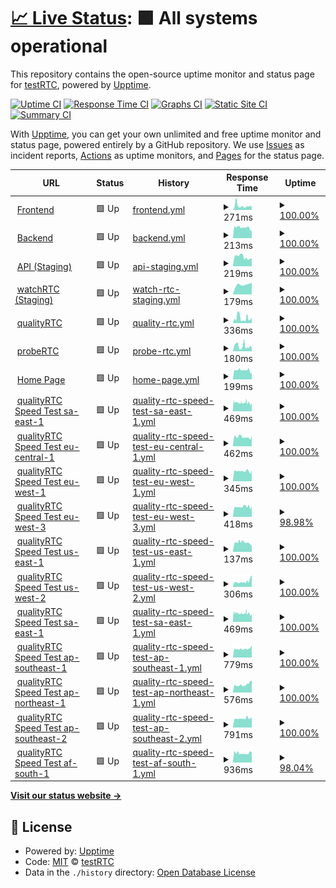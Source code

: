 # [📈 Live Status](https://status.testrtc.com): <!--live status--> **🟩 All systems operational**

This repository contains the open-source uptime monitor and status page for [testRTC](https://testrtc.com/), powered by [Upptime](https://github.com/upptime/upptime).

[![Uptime CI](https://github.com/koj-co/upptime/workflows/Uptime%20CI/badge.svg)](https://github.com/koj-co/upptime/actions?query=workflow%3A%22Uptime+CI%22)
[![Response Time CI](https://github.com/koj-co/upptime/workflows/Response%20Time%20CI/badge.svg)](https://github.com/koj-co/upptime/actions?query=workflow%3A%22Response+Time+CI%22)
[![Graphs CI](https://github.com/koj-co/upptime/workflows/Graphs%20CI/badge.svg)](https://github.com/koj-co/upptime/actions?query=workflow%3A%22Graphs+CI%22)
[![Static Site CI](https://github.com/koj-co/upptime/workflows/Static%20Site%20CI/badge.svg)](https://github.com/koj-co/upptime/actions?query=workflow%3A%22Static+Site+CI%22)
[![Summary CI](https://github.com/koj-co/upptime/workflows/Summary%20CI/badge.svg)](https://github.com/koj-co/upptime/actions?query=workflow%3A%22Summary+CI%22)

With [Upptime](https://upptime.js.org), you can get your own unlimited and free uptime monitor and status page, powered entirely by a GitHub repository. We use [Issues](https://github.com/testRTC/status-page/issues) as incident reports, [Actions](https://github.com/testRTC/status-page/actions) as uptime monitors, and [Pages](https://status.testrtc.com) for the status page.

<!--start: status pages-->
<!-- This summary is generated by Upptime (https://github.com/upptime/upptime) -->
<!-- Do not edit this manually, your changes will be overwritten -->
<!-- prettier-ignore -->
| URL | Status | History | Response Time | Uptime |
| --- | ------ | ------- | ------------- | ------ |
| <img alt="" src="https://favicons.githubusercontent.com/app.testrtc.com" height="13"> [Frontend](https://app.testrtc.com/) | 🟩 Up | [frontend.yml](https://github.com/testRTC/status-page/commits/master/history/frontend.yml) | <details><summary><img alt="Response time graph" src="./graphs/frontend/response-time-week.png" height="20"> 271ms</summary><br><a href="https://status-staging.testrtc.com/history/frontend"><img alt="Response time 247" src="https://img.shields.io/endpoint?url=https%3A%2F%2Fraw.githubusercontent.com%2FtestRTC%2Fstatus-page%2Fmaster%2Fapi%2Ffrontend%2Fresponse-time.json"></a><br><a href="https://status-staging.testrtc.com/history/frontend"><img alt="24-hour response time 582" src="https://img.shields.io/endpoint?url=https%3A%2F%2Fraw.githubusercontent.com%2FtestRTC%2Fstatus-page%2Fmaster%2Fapi%2Ffrontend%2Fresponse-time-day.json"></a><br><a href="https://status-staging.testrtc.com/history/frontend"><img alt="7-day response time 271" src="https://img.shields.io/endpoint?url=https%3A%2F%2Fraw.githubusercontent.com%2FtestRTC%2Fstatus-page%2Fmaster%2Fapi%2Ffrontend%2Fresponse-time-week.json"></a><br><a href="https://status-staging.testrtc.com/history/frontend"><img alt="30-day response time 246" src="https://img.shields.io/endpoint?url=https%3A%2F%2Fraw.githubusercontent.com%2FtestRTC%2Fstatus-page%2Fmaster%2Fapi%2Ffrontend%2Fresponse-time-month.json"></a><br><a href="https://status-staging.testrtc.com/history/frontend"><img alt="1-year response time 247" src="https://img.shields.io/endpoint?url=https%3A%2F%2Fraw.githubusercontent.com%2FtestRTC%2Fstatus-page%2Fmaster%2Fapi%2Ffrontend%2Fresponse-time-year.json"></a></details> | <details><summary><a href="https://status-staging.testrtc.com/history/frontend">100.00%</a></summary><a href="https://status-staging.testrtc.com/history/frontend"><img alt="All-time uptime 100.00%" src="https://img.shields.io/endpoint?url=https%3A%2F%2Fraw.githubusercontent.com%2FtestRTC%2Fstatus-page%2Fmaster%2Fapi%2Ffrontend%2Fuptime.json"></a><br><a href="https://status-staging.testrtc.com/history/frontend"><img alt="24-hour uptime 100.00%" src="https://img.shields.io/endpoint?url=https%3A%2F%2Fraw.githubusercontent.com%2FtestRTC%2Fstatus-page%2Fmaster%2Fapi%2Ffrontend%2Fuptime-day.json"></a><br><a href="https://status-staging.testrtc.com/history/frontend"><img alt="7-day uptime 100.00%" src="https://img.shields.io/endpoint?url=https%3A%2F%2Fraw.githubusercontent.com%2FtestRTC%2Fstatus-page%2Fmaster%2Fapi%2Ffrontend%2Fuptime-week.json"></a><br><a href="https://status-staging.testrtc.com/history/frontend"><img alt="30-day uptime 100.00%" src="https://img.shields.io/endpoint?url=https%3A%2F%2Fraw.githubusercontent.com%2FtestRTC%2Fstatus-page%2Fmaster%2Fapi%2Ffrontend%2Fuptime-month.json"></a><br><a href="https://status-staging.testrtc.com/history/frontend"><img alt="1-year uptime 100.00%" src="https://img.shields.io/endpoint?url=https%3A%2F%2Fraw.githubusercontent.com%2FtestRTC%2Fstatus-page%2Fmaster%2Fapi%2Ffrontend%2Fuptime-year.json"></a></details>
| <img alt="" src="https://favicons.githubusercontent.com/app1.testrtc.com" height="13"> [Backend](https://app1.testrtc.com/api/status-page/system_name) | 🟩 Up | [backend.yml](https://github.com/testRTC/status-page/commits/master/history/backend.yml) | <details><summary><img alt="Response time graph" src="./graphs/backend/response-time-week.png" height="20"> 213ms</summary><br><a href="https://status-staging.testrtc.com/history/backend"><img alt="Response time 270" src="https://img.shields.io/endpoint?url=https%3A%2F%2Fraw.githubusercontent.com%2FtestRTC%2Fstatus-page%2Fmaster%2Fapi%2Fbackend%2Fresponse-time.json"></a><br><a href="https://status-staging.testrtc.com/history/backend"><img alt="24-hour response time 91" src="https://img.shields.io/endpoint?url=https%3A%2F%2Fraw.githubusercontent.com%2FtestRTC%2Fstatus-page%2Fmaster%2Fapi%2Fbackend%2Fresponse-time-day.json"></a><br><a href="https://status-staging.testrtc.com/history/backend"><img alt="7-day response time 213" src="https://img.shields.io/endpoint?url=https%3A%2F%2Fraw.githubusercontent.com%2FtestRTC%2Fstatus-page%2Fmaster%2Fapi%2Fbackend%2Fresponse-time-week.json"></a><br><a href="https://status-staging.testrtc.com/history/backend"><img alt="30-day response time 231" src="https://img.shields.io/endpoint?url=https%3A%2F%2Fraw.githubusercontent.com%2FtestRTC%2Fstatus-page%2Fmaster%2Fapi%2Fbackend%2Fresponse-time-month.json"></a><br><a href="https://status-staging.testrtc.com/history/backend"><img alt="1-year response time 270" src="https://img.shields.io/endpoint?url=https%3A%2F%2Fraw.githubusercontent.com%2FtestRTC%2Fstatus-page%2Fmaster%2Fapi%2Fbackend%2Fresponse-time-year.json"></a></details> | <details><summary><a href="https://status-staging.testrtc.com/history/backend">100.00%</a></summary><a href="https://status-staging.testrtc.com/history/backend"><img alt="All-time uptime 100.00%" src="https://img.shields.io/endpoint?url=https%3A%2F%2Fraw.githubusercontent.com%2FtestRTC%2Fstatus-page%2Fmaster%2Fapi%2Fbackend%2Fuptime.json"></a><br><a href="https://status-staging.testrtc.com/history/backend"><img alt="24-hour uptime 100.00%" src="https://img.shields.io/endpoint?url=https%3A%2F%2Fraw.githubusercontent.com%2FtestRTC%2Fstatus-page%2Fmaster%2Fapi%2Fbackend%2Fuptime-day.json"></a><br><a href="https://status-staging.testrtc.com/history/backend"><img alt="7-day uptime 100.00%" src="https://img.shields.io/endpoint?url=https%3A%2F%2Fraw.githubusercontent.com%2FtestRTC%2Fstatus-page%2Fmaster%2Fapi%2Fbackend%2Fuptime-week.json"></a><br><a href="https://status-staging.testrtc.com/history/backend"><img alt="30-day uptime 100.00%" src="https://img.shields.io/endpoint?url=https%3A%2F%2Fraw.githubusercontent.com%2FtestRTC%2Fstatus-page%2Fmaster%2Fapi%2Fbackend%2Fuptime-month.json"></a><br><a href="https://status-staging.testrtc.com/history/backend"><img alt="1-year uptime 100.00%" src="https://img.shields.io/endpoint?url=https%3A%2F%2Fraw.githubusercontent.com%2FtestRTC%2Fstatus-page%2Fmaster%2Fapi%2Fbackend%2Fuptime-year.json"></a></details>
| <img alt="" src="https://favicons.githubusercontent.com/api.testrtc.com" height="13"> [API (Staging)](https://api.testrtc.com/v1st/statuspage) | 🟩 Up | [api-staging.yml](https://github.com/testRTC/status-page/commits/master/history/api-staging.yml) | <details><summary><img alt="Response time graph" src="./graphs/api-staging/response-time-week.png" height="20"> 219ms</summary><br><a href="https://status-staging.testrtc.com/history/api-staging"><img alt="Response time 267" src="https://img.shields.io/endpoint?url=https%3A%2F%2Fraw.githubusercontent.com%2FtestRTC%2Fstatus-page%2Fmaster%2Fapi%2Fapi-staging%2Fresponse-time.json"></a><br><a href="https://status-staging.testrtc.com/history/api-staging"><img alt="24-hour response time 161" src="https://img.shields.io/endpoint?url=https%3A%2F%2Fraw.githubusercontent.com%2FtestRTC%2Fstatus-page%2Fmaster%2Fapi%2Fapi-staging%2Fresponse-time-day.json"></a><br><a href="https://status-staging.testrtc.com/history/api-staging"><img alt="7-day response time 219" src="https://img.shields.io/endpoint?url=https%3A%2F%2Fraw.githubusercontent.com%2FtestRTC%2Fstatus-page%2Fmaster%2Fapi%2Fapi-staging%2Fresponse-time-week.json"></a><br><a href="https://status-staging.testrtc.com/history/api-staging"><img alt="30-day response time 248" src="https://img.shields.io/endpoint?url=https%3A%2F%2Fraw.githubusercontent.com%2FtestRTC%2Fstatus-page%2Fmaster%2Fapi%2Fapi-staging%2Fresponse-time-month.json"></a><br><a href="https://status-staging.testrtc.com/history/api-staging"><img alt="1-year response time 267" src="https://img.shields.io/endpoint?url=https%3A%2F%2Fraw.githubusercontent.com%2FtestRTC%2Fstatus-page%2Fmaster%2Fapi%2Fapi-staging%2Fresponse-time-year.json"></a></details> | <details><summary><a href="https://status-staging.testrtc.com/history/api-staging">100.00%</a></summary><a href="https://status-staging.testrtc.com/history/api-staging"><img alt="All-time uptime 97.97%" src="https://img.shields.io/endpoint?url=https%3A%2F%2Fraw.githubusercontent.com%2FtestRTC%2Fstatus-page%2Fmaster%2Fapi%2Fapi-staging%2Fuptime.json"></a><br><a href="https://status-staging.testrtc.com/history/api-staging"><img alt="24-hour uptime 100.00%" src="https://img.shields.io/endpoint?url=https%3A%2F%2Fraw.githubusercontent.com%2FtestRTC%2Fstatus-page%2Fmaster%2Fapi%2Fapi-staging%2Fuptime-day.json"></a><br><a href="https://status-staging.testrtc.com/history/api-staging"><img alt="7-day uptime 100.00%" src="https://img.shields.io/endpoint?url=https%3A%2F%2Fraw.githubusercontent.com%2FtestRTC%2Fstatus-page%2Fmaster%2Fapi%2Fapi-staging%2Fuptime-week.json"></a><br><a href="https://status-staging.testrtc.com/history/api-staging"><img alt="30-day uptime 97.88%" src="https://img.shields.io/endpoint?url=https%3A%2F%2Fraw.githubusercontent.com%2FtestRTC%2Fstatus-page%2Fmaster%2Fapi%2Fapi-staging%2Fuptime-month.json"></a><br><a href="https://status-staging.testrtc.com/history/api-staging"><img alt="1-year uptime 97.97%" src="https://img.shields.io/endpoint?url=https%3A%2F%2Fraw.githubusercontent.com%2FtestRTC%2Fstatus-page%2Fmaster%2Fapi%2Fapi-staging%2Fuptime-year.json"></a></details>
| <img alt="" src="https://favicons.githubusercontent.com/watchrtc-staging2.testrtc.com" height="13"> [watchRTC (Staging)](https://watchrtc-staging2.testrtc.com/healthcheck) | 🟩 Up | [watch-rtc-staging.yml](https://github.com/testRTC/status-page/commits/master/history/watch-rtc-staging.yml) | <details><summary><img alt="Response time graph" src="./graphs/watch-rtc-staging/response-time-week.png" height="20"> 179ms</summary><br><a href="https://status-staging.testrtc.com/history/watch-rtc-staging"><img alt="Response time 152" src="https://img.shields.io/endpoint?url=https%3A%2F%2Fraw.githubusercontent.com%2FtestRTC%2Fstatus-page%2Fmaster%2Fapi%2Fwatch-rtc-staging%2Fresponse-time.json"></a><br><a href="https://status-staging.testrtc.com/history/watch-rtc-staging"><img alt="24-hour response time 224" src="https://img.shields.io/endpoint?url=https%3A%2F%2Fraw.githubusercontent.com%2FtestRTC%2Fstatus-page%2Fmaster%2Fapi%2Fwatch-rtc-staging%2Fresponse-time-day.json"></a><br><a href="https://status-staging.testrtc.com/history/watch-rtc-staging"><img alt="7-day response time 179" src="https://img.shields.io/endpoint?url=https%3A%2F%2Fraw.githubusercontent.com%2FtestRTC%2Fstatus-page%2Fmaster%2Fapi%2Fwatch-rtc-staging%2Fresponse-time-week.json"></a><br><a href="https://status-staging.testrtc.com/history/watch-rtc-staging"><img alt="30-day response time 153" src="https://img.shields.io/endpoint?url=https%3A%2F%2Fraw.githubusercontent.com%2FtestRTC%2Fstatus-page%2Fmaster%2Fapi%2Fwatch-rtc-staging%2Fresponse-time-month.json"></a><br><a href="https://status-staging.testrtc.com/history/watch-rtc-staging"><img alt="1-year response time 152" src="https://img.shields.io/endpoint?url=https%3A%2F%2Fraw.githubusercontent.com%2FtestRTC%2Fstatus-page%2Fmaster%2Fapi%2Fwatch-rtc-staging%2Fresponse-time-year.json"></a></details> | <details><summary><a href="https://status-staging.testrtc.com/history/watch-rtc-staging">100.00%</a></summary><a href="https://status-staging.testrtc.com/history/watch-rtc-staging"><img alt="All-time uptime 100.00%" src="https://img.shields.io/endpoint?url=https%3A%2F%2Fraw.githubusercontent.com%2FtestRTC%2Fstatus-page%2Fmaster%2Fapi%2Fwatch-rtc-staging%2Fuptime.json"></a><br><a href="https://status-staging.testrtc.com/history/watch-rtc-staging"><img alt="24-hour uptime 100.00%" src="https://img.shields.io/endpoint?url=https%3A%2F%2Fraw.githubusercontent.com%2FtestRTC%2Fstatus-page%2Fmaster%2Fapi%2Fwatch-rtc-staging%2Fuptime-day.json"></a><br><a href="https://status-staging.testrtc.com/history/watch-rtc-staging"><img alt="7-day uptime 100.00%" src="https://img.shields.io/endpoint?url=https%3A%2F%2Fraw.githubusercontent.com%2FtestRTC%2Fstatus-page%2Fmaster%2Fapi%2Fwatch-rtc-staging%2Fuptime-week.json"></a><br><a href="https://status-staging.testrtc.com/history/watch-rtc-staging"><img alt="30-day uptime 100.00%" src="https://img.shields.io/endpoint?url=https%3A%2F%2Fraw.githubusercontent.com%2FtestRTC%2Fstatus-page%2Fmaster%2Fapi%2Fwatch-rtc-staging%2Fuptime-month.json"></a><br><a href="https://status-staging.testrtc.com/history/watch-rtc-staging"><img alt="1-year uptime 100.00%" src="https://img.shields.io/endpoint?url=https%3A%2F%2Fraw.githubusercontent.com%2FtestRTC%2Fstatus-page%2Fmaster%2Fapi%2Fwatch-rtc-staging%2Fuptime-year.json"></a></details>
| <img alt="" src="https://favicons.githubusercontent.com/ping-test.testrtc.com" height="13"> [qualityRTC](https://ping-test.testrtc.com/) | 🟩 Up | [quality-rtc.yml](https://github.com/testRTC/status-page/commits/master/history/quality-rtc.yml) | <details><summary><img alt="Response time graph" src="./graphs/quality-rtc/response-time-week.png" height="20"> 336ms</summary><br><a href="https://status-staging.testrtc.com/history/quality-rtc"><img alt="Response time 265" src="https://img.shields.io/endpoint?url=https%3A%2F%2Fraw.githubusercontent.com%2FtestRTC%2Fstatus-page%2Fmaster%2Fapi%2Fquality-rtc%2Fresponse-time.json"></a><br><a href="https://status-staging.testrtc.com/history/quality-rtc"><img alt="24-hour response time 439" src="https://img.shields.io/endpoint?url=https%3A%2F%2Fraw.githubusercontent.com%2FtestRTC%2Fstatus-page%2Fmaster%2Fapi%2Fquality-rtc%2Fresponse-time-day.json"></a><br><a href="https://status-staging.testrtc.com/history/quality-rtc"><img alt="7-day response time 336" src="https://img.shields.io/endpoint?url=https%3A%2F%2Fraw.githubusercontent.com%2FtestRTC%2Fstatus-page%2Fmaster%2Fapi%2Fquality-rtc%2Fresponse-time-week.json"></a><br><a href="https://status-staging.testrtc.com/history/quality-rtc"><img alt="30-day response time 252" src="https://img.shields.io/endpoint?url=https%3A%2F%2Fraw.githubusercontent.com%2FtestRTC%2Fstatus-page%2Fmaster%2Fapi%2Fquality-rtc%2Fresponse-time-month.json"></a><br><a href="https://status-staging.testrtc.com/history/quality-rtc"><img alt="1-year response time 265" src="https://img.shields.io/endpoint?url=https%3A%2F%2Fraw.githubusercontent.com%2FtestRTC%2Fstatus-page%2Fmaster%2Fapi%2Fquality-rtc%2Fresponse-time-year.json"></a></details> | <details><summary><a href="https://status-staging.testrtc.com/history/quality-rtc">100.00%</a></summary><a href="https://status-staging.testrtc.com/history/quality-rtc"><img alt="All-time uptime 100.00%" src="https://img.shields.io/endpoint?url=https%3A%2F%2Fraw.githubusercontent.com%2FtestRTC%2Fstatus-page%2Fmaster%2Fapi%2Fquality-rtc%2Fuptime.json"></a><br><a href="https://status-staging.testrtc.com/history/quality-rtc"><img alt="24-hour uptime 100.00%" src="https://img.shields.io/endpoint?url=https%3A%2F%2Fraw.githubusercontent.com%2FtestRTC%2Fstatus-page%2Fmaster%2Fapi%2Fquality-rtc%2Fuptime-day.json"></a><br><a href="https://status-staging.testrtc.com/history/quality-rtc"><img alt="7-day uptime 100.00%" src="https://img.shields.io/endpoint?url=https%3A%2F%2Fraw.githubusercontent.com%2FtestRTC%2Fstatus-page%2Fmaster%2Fapi%2Fquality-rtc%2Fuptime-week.json"></a><br><a href="https://status-staging.testrtc.com/history/quality-rtc"><img alt="30-day uptime 100.00%" src="https://img.shields.io/endpoint?url=https%3A%2F%2Fraw.githubusercontent.com%2FtestRTC%2Fstatus-page%2Fmaster%2Fapi%2Fquality-rtc%2Fuptime-month.json"></a><br><a href="https://status-staging.testrtc.com/history/quality-rtc"><img alt="1-year uptime 100.00%" src="https://img.shields.io/endpoint?url=https%3A%2F%2Fraw.githubusercontent.com%2FtestRTC%2Fstatus-page%2Fmaster%2Fapi%2Fquality-rtc%2Fuptime-year.json"></a></details>
| <img alt="" src="https://favicons.githubusercontent.com/probertc.testrtc.com" height="13"> [probeRTC](https://probertc.testrtc.com/) | 🟩 Up | [probe-rtc.yml](https://github.com/testRTC/status-page/commits/master/history/probe-rtc.yml) | <details><summary><img alt="Response time graph" src="./graphs/probe-rtc/response-time-week.png" height="20"> 180ms</summary><br><a href="https://status-staging.testrtc.com/history/probe-rtc"><img alt="Response time 262" src="https://img.shields.io/endpoint?url=https%3A%2F%2Fraw.githubusercontent.com%2FtestRTC%2Fstatus-page%2Fmaster%2Fapi%2Fprobe-rtc%2Fresponse-time.json"></a><br><a href="https://status-staging.testrtc.com/history/probe-rtc"><img alt="24-hour response time 88" src="https://img.shields.io/endpoint?url=https%3A%2F%2Fraw.githubusercontent.com%2FtestRTC%2Fstatus-page%2Fmaster%2Fapi%2Fprobe-rtc%2Fresponse-time-day.json"></a><br><a href="https://status-staging.testrtc.com/history/probe-rtc"><img alt="7-day response time 180" src="https://img.shields.io/endpoint?url=https%3A%2F%2Fraw.githubusercontent.com%2FtestRTC%2Fstatus-page%2Fmaster%2Fapi%2Fprobe-rtc%2Fresponse-time-week.json"></a><br><a href="https://status-staging.testrtc.com/history/probe-rtc"><img alt="30-day response time 243" src="https://img.shields.io/endpoint?url=https%3A%2F%2Fraw.githubusercontent.com%2FtestRTC%2Fstatus-page%2Fmaster%2Fapi%2Fprobe-rtc%2Fresponse-time-month.json"></a><br><a href="https://status-staging.testrtc.com/history/probe-rtc"><img alt="1-year response time 262" src="https://img.shields.io/endpoint?url=https%3A%2F%2Fraw.githubusercontent.com%2FtestRTC%2Fstatus-page%2Fmaster%2Fapi%2Fprobe-rtc%2Fresponse-time-year.json"></a></details> | <details><summary><a href="https://status-staging.testrtc.com/history/probe-rtc">100.00%</a></summary><a href="https://status-staging.testrtc.com/history/probe-rtc"><img alt="All-time uptime 100.00%" src="https://img.shields.io/endpoint?url=https%3A%2F%2Fraw.githubusercontent.com%2FtestRTC%2Fstatus-page%2Fmaster%2Fapi%2Fprobe-rtc%2Fuptime.json"></a><br><a href="https://status-staging.testrtc.com/history/probe-rtc"><img alt="24-hour uptime 100.00%" src="https://img.shields.io/endpoint?url=https%3A%2F%2Fraw.githubusercontent.com%2FtestRTC%2Fstatus-page%2Fmaster%2Fapi%2Fprobe-rtc%2Fuptime-day.json"></a><br><a href="https://status-staging.testrtc.com/history/probe-rtc"><img alt="7-day uptime 100.00%" src="https://img.shields.io/endpoint?url=https%3A%2F%2Fraw.githubusercontent.com%2FtestRTC%2Fstatus-page%2Fmaster%2Fapi%2Fprobe-rtc%2Fuptime-week.json"></a><br><a href="https://status-staging.testrtc.com/history/probe-rtc"><img alt="30-day uptime 100.00%" src="https://img.shields.io/endpoint?url=https%3A%2F%2Fraw.githubusercontent.com%2FtestRTC%2Fstatus-page%2Fmaster%2Fapi%2Fprobe-rtc%2Fuptime-month.json"></a><br><a href="https://status-staging.testrtc.com/history/probe-rtc"><img alt="1-year uptime 100.00%" src="https://img.shields.io/endpoint?url=https%3A%2F%2Fraw.githubusercontent.com%2FtestRTC%2Fstatus-page%2Fmaster%2Fapi%2Fprobe-rtc%2Fuptime-year.json"></a></details>
| <img alt="" src="https://favicons.githubusercontent.com/testrtc.com" height="13"> [Home Page](https://testrtc.com/) | 🟩 Up | [home-page.yml](https://github.com/testRTC/status-page/commits/master/history/home-page.yml) | <details><summary><img alt="Response time graph" src="./graphs/home-page/response-time-week.png" height="20"> 199ms</summary><br><a href="https://status-staging.testrtc.com/history/home-page"><img alt="Response time 216" src="https://img.shields.io/endpoint?url=https%3A%2F%2Fraw.githubusercontent.com%2FtestRTC%2Fstatus-page%2Fmaster%2Fapi%2Fhome-page%2Fresponse-time.json"></a><br><a href="https://status-staging.testrtc.com/history/home-page"><img alt="24-hour response time 186" src="https://img.shields.io/endpoint?url=https%3A%2F%2Fraw.githubusercontent.com%2FtestRTC%2Fstatus-page%2Fmaster%2Fapi%2Fhome-page%2Fresponse-time-day.json"></a><br><a href="https://status-staging.testrtc.com/history/home-page"><img alt="7-day response time 199" src="https://img.shields.io/endpoint?url=https%3A%2F%2Fraw.githubusercontent.com%2FtestRTC%2Fstatus-page%2Fmaster%2Fapi%2Fhome-page%2Fresponse-time-week.json"></a><br><a href="https://status-staging.testrtc.com/history/home-page"><img alt="30-day response time 189" src="https://img.shields.io/endpoint?url=https%3A%2F%2Fraw.githubusercontent.com%2FtestRTC%2Fstatus-page%2Fmaster%2Fapi%2Fhome-page%2Fresponse-time-month.json"></a><br><a href="https://status-staging.testrtc.com/history/home-page"><img alt="1-year response time 216" src="https://img.shields.io/endpoint?url=https%3A%2F%2Fraw.githubusercontent.com%2FtestRTC%2Fstatus-page%2Fmaster%2Fapi%2Fhome-page%2Fresponse-time-year.json"></a></details> | <details><summary><a href="https://status-staging.testrtc.com/history/home-page">100.00%</a></summary><a href="https://status-staging.testrtc.com/history/home-page"><img alt="All-time uptime 100.00%" src="https://img.shields.io/endpoint?url=https%3A%2F%2Fraw.githubusercontent.com%2FtestRTC%2Fstatus-page%2Fmaster%2Fapi%2Fhome-page%2Fuptime.json"></a><br><a href="https://status-staging.testrtc.com/history/home-page"><img alt="24-hour uptime 100.00%" src="https://img.shields.io/endpoint?url=https%3A%2F%2Fraw.githubusercontent.com%2FtestRTC%2Fstatus-page%2Fmaster%2Fapi%2Fhome-page%2Fuptime-day.json"></a><br><a href="https://status-staging.testrtc.com/history/home-page"><img alt="7-day uptime 100.00%" src="https://img.shields.io/endpoint?url=https%3A%2F%2Fraw.githubusercontent.com%2FtestRTC%2Fstatus-page%2Fmaster%2Fapi%2Fhome-page%2Fuptime-week.json"></a><br><a href="https://status-staging.testrtc.com/history/home-page"><img alt="30-day uptime 100.00%" src="https://img.shields.io/endpoint?url=https%3A%2F%2Fraw.githubusercontent.com%2FtestRTC%2Fstatus-page%2Fmaster%2Fapi%2Fhome-page%2Fuptime-month.json"></a><br><a href="https://status-staging.testrtc.com/history/home-page"><img alt="1-year uptime 100.00%" src="https://img.shields.io/endpoint?url=https%3A%2F%2Fraw.githubusercontent.com%2FtestRTC%2Fstatus-page%2Fmaster%2Fapi%2Fhome-page%2Fuptime-year.json"></a></details>
| <img alt="" src="https://favicons.githubusercontent.com/sa-east-1.nettest.testrtc.com" height="13"> [qualityRTC Speed Test sa-east-1](https://sa-east-1.nettest.testrtc.com/country) | 🟩 Up | [quality-rtc-speed-test-sa-east-1.yml](https://github.com/testRTC/status-page/commits/master/history/quality-rtc-speed-test-sa-east-1.yml) | <details><summary><img alt="Response time graph" src="./graphs/quality-rtc-speed-test-sa-east-1/response-time-week.png" height="20"> 469ms</summary><br><a href="https://status-staging.testrtc.com/history/quality-rtc-speed-test-sa-east-1"><img alt="Response time 535" src="https://img.shields.io/endpoint?url=https%3A%2F%2Fraw.githubusercontent.com%2FtestRTC%2Fstatus-page%2Fmaster%2Fapi%2Fquality-rtc-speed-test-sa-east-1%2Fresponse-time.json"></a><br><a href="https://status-staging.testrtc.com/history/quality-rtc-speed-test-sa-east-1"><img alt="24-hour response time 406" src="https://img.shields.io/endpoint?url=https%3A%2F%2Fraw.githubusercontent.com%2FtestRTC%2Fstatus-page%2Fmaster%2Fapi%2Fquality-rtc-speed-test-sa-east-1%2Fresponse-time-day.json"></a><br><a href="https://status-staging.testrtc.com/history/quality-rtc-speed-test-sa-east-1"><img alt="7-day response time 469" src="https://img.shields.io/endpoint?url=https%3A%2F%2Fraw.githubusercontent.com%2FtestRTC%2Fstatus-page%2Fmaster%2Fapi%2Fquality-rtc-speed-test-sa-east-1%2Fresponse-time-week.json"></a><br><a href="https://status-staging.testrtc.com/history/quality-rtc-speed-test-sa-east-1"><img alt="30-day response time 492" src="https://img.shields.io/endpoint?url=https%3A%2F%2Fraw.githubusercontent.com%2FtestRTC%2Fstatus-page%2Fmaster%2Fapi%2Fquality-rtc-speed-test-sa-east-1%2Fresponse-time-month.json"></a><br><a href="https://status-staging.testrtc.com/history/quality-rtc-speed-test-sa-east-1"><img alt="1-year response time 535" src="https://img.shields.io/endpoint?url=https%3A%2F%2Fraw.githubusercontent.com%2FtestRTC%2Fstatus-page%2Fmaster%2Fapi%2Fquality-rtc-speed-test-sa-east-1%2Fresponse-time-year.json"></a></details> | <details><summary><a href="https://status-staging.testrtc.com/history/quality-rtc-speed-test-sa-east-1">100.00%</a></summary><a href="https://status-staging.testrtc.com/history/quality-rtc-speed-test-sa-east-1"><img alt="All-time uptime 100.00%" src="https://img.shields.io/endpoint?url=https%3A%2F%2Fraw.githubusercontent.com%2FtestRTC%2Fstatus-page%2Fmaster%2Fapi%2Fquality-rtc-speed-test-sa-east-1%2Fuptime.json"></a><br><a href="https://status-staging.testrtc.com/history/quality-rtc-speed-test-sa-east-1"><img alt="24-hour uptime 100.00%" src="https://img.shields.io/endpoint?url=https%3A%2F%2Fraw.githubusercontent.com%2FtestRTC%2Fstatus-page%2Fmaster%2Fapi%2Fquality-rtc-speed-test-sa-east-1%2Fuptime-day.json"></a><br><a href="https://status-staging.testrtc.com/history/quality-rtc-speed-test-sa-east-1"><img alt="7-day uptime 100.00%" src="https://img.shields.io/endpoint?url=https%3A%2F%2Fraw.githubusercontent.com%2FtestRTC%2Fstatus-page%2Fmaster%2Fapi%2Fquality-rtc-speed-test-sa-east-1%2Fuptime-week.json"></a><br><a href="https://status-staging.testrtc.com/history/quality-rtc-speed-test-sa-east-1"><img alt="30-day uptime 100.00%" src="https://img.shields.io/endpoint?url=https%3A%2F%2Fraw.githubusercontent.com%2FtestRTC%2Fstatus-page%2Fmaster%2Fapi%2Fquality-rtc-speed-test-sa-east-1%2Fuptime-month.json"></a><br><a href="https://status-staging.testrtc.com/history/quality-rtc-speed-test-sa-east-1"><img alt="1-year uptime 100.00%" src="https://img.shields.io/endpoint?url=https%3A%2F%2Fraw.githubusercontent.com%2FtestRTC%2Fstatus-page%2Fmaster%2Fapi%2Fquality-rtc-speed-test-sa-east-1%2Fuptime-year.json"></a></details>
| <img alt="" src="https://favicons.githubusercontent.com/eu-central-1.nettest.testrtc.com" height="13"> [qualityRTC Speed Test eu-central-1](https://eu-central-1.nettest.testrtc.com/country) | 🟩 Up | [quality-rtc-speed-test-eu-central-1.yml](https://github.com/testRTC/status-page/commits/master/history/quality-rtc-speed-test-eu-central-1.yml) | <details><summary><img alt="Response time graph" src="./graphs/quality-rtc-speed-test-eu-central-1/response-time-week.png" height="20"> 462ms</summary><br><a href="https://status-staging.testrtc.com/history/quality-rtc-speed-test-eu-central-1"><img alt="Response time 499" src="https://img.shields.io/endpoint?url=https%3A%2F%2Fraw.githubusercontent.com%2FtestRTC%2Fstatus-page%2Fmaster%2Fapi%2Fquality-rtc-speed-test-eu-central-1%2Fresponse-time.json"></a><br><a href="https://status-staging.testrtc.com/history/quality-rtc-speed-test-eu-central-1"><img alt="24-hour response time 434" src="https://img.shields.io/endpoint?url=https%3A%2F%2Fraw.githubusercontent.com%2FtestRTC%2Fstatus-page%2Fmaster%2Fapi%2Fquality-rtc-speed-test-eu-central-1%2Fresponse-time-day.json"></a><br><a href="https://status-staging.testrtc.com/history/quality-rtc-speed-test-eu-central-1"><img alt="7-day response time 462" src="https://img.shields.io/endpoint?url=https%3A%2F%2Fraw.githubusercontent.com%2FtestRTC%2Fstatus-page%2Fmaster%2Fapi%2Fquality-rtc-speed-test-eu-central-1%2Fresponse-time-week.json"></a><br><a href="https://status-staging.testrtc.com/history/quality-rtc-speed-test-eu-central-1"><img alt="30-day response time 469" src="https://img.shields.io/endpoint?url=https%3A%2F%2Fraw.githubusercontent.com%2FtestRTC%2Fstatus-page%2Fmaster%2Fapi%2Fquality-rtc-speed-test-eu-central-1%2Fresponse-time-month.json"></a><br><a href="https://status-staging.testrtc.com/history/quality-rtc-speed-test-eu-central-1"><img alt="1-year response time 499" src="https://img.shields.io/endpoint?url=https%3A%2F%2Fraw.githubusercontent.com%2FtestRTC%2Fstatus-page%2Fmaster%2Fapi%2Fquality-rtc-speed-test-eu-central-1%2Fresponse-time-year.json"></a></details> | <details><summary><a href="https://status-staging.testrtc.com/history/quality-rtc-speed-test-eu-central-1">100.00%</a></summary><a href="https://status-staging.testrtc.com/history/quality-rtc-speed-test-eu-central-1"><img alt="All-time uptime 100.00%" src="https://img.shields.io/endpoint?url=https%3A%2F%2Fraw.githubusercontent.com%2FtestRTC%2Fstatus-page%2Fmaster%2Fapi%2Fquality-rtc-speed-test-eu-central-1%2Fuptime.json"></a><br><a href="https://status-staging.testrtc.com/history/quality-rtc-speed-test-eu-central-1"><img alt="24-hour uptime 100.00%" src="https://img.shields.io/endpoint?url=https%3A%2F%2Fraw.githubusercontent.com%2FtestRTC%2Fstatus-page%2Fmaster%2Fapi%2Fquality-rtc-speed-test-eu-central-1%2Fuptime-day.json"></a><br><a href="https://status-staging.testrtc.com/history/quality-rtc-speed-test-eu-central-1"><img alt="7-day uptime 100.00%" src="https://img.shields.io/endpoint?url=https%3A%2F%2Fraw.githubusercontent.com%2FtestRTC%2Fstatus-page%2Fmaster%2Fapi%2Fquality-rtc-speed-test-eu-central-1%2Fuptime-week.json"></a><br><a href="https://status-staging.testrtc.com/history/quality-rtc-speed-test-eu-central-1"><img alt="30-day uptime 100.00%" src="https://img.shields.io/endpoint?url=https%3A%2F%2Fraw.githubusercontent.com%2FtestRTC%2Fstatus-page%2Fmaster%2Fapi%2Fquality-rtc-speed-test-eu-central-1%2Fuptime-month.json"></a><br><a href="https://status-staging.testrtc.com/history/quality-rtc-speed-test-eu-central-1"><img alt="1-year uptime 100.00%" src="https://img.shields.io/endpoint?url=https%3A%2F%2Fraw.githubusercontent.com%2FtestRTC%2Fstatus-page%2Fmaster%2Fapi%2Fquality-rtc-speed-test-eu-central-1%2Fuptime-year.json"></a></details>
| <img alt="" src="https://favicons.githubusercontent.com/eu-west-1.nettest.testrtc.com" height="13"> [qualityRTC Speed Test eu-west-1](https://eu-west-1.nettest.testrtc.com/country) | 🟩 Up | [quality-rtc-speed-test-eu-west-1.yml](https://github.com/testRTC/status-page/commits/master/history/quality-rtc-speed-test-eu-west-1.yml) | <details><summary><img alt="Response time graph" src="./graphs/quality-rtc-speed-test-eu-west-1/response-time-week.png" height="20"> 345ms</summary><br><a href="https://status-staging.testrtc.com/history/quality-rtc-speed-test-eu-west-1"><img alt="Response time 396" src="https://img.shields.io/endpoint?url=https%3A%2F%2Fraw.githubusercontent.com%2FtestRTC%2Fstatus-page%2Fmaster%2Fapi%2Fquality-rtc-speed-test-eu-west-1%2Fresponse-time.json"></a><br><a href="https://status-staging.testrtc.com/history/quality-rtc-speed-test-eu-west-1"><img alt="24-hour response time 254" src="https://img.shields.io/endpoint?url=https%3A%2F%2Fraw.githubusercontent.com%2FtestRTC%2Fstatus-page%2Fmaster%2Fapi%2Fquality-rtc-speed-test-eu-west-1%2Fresponse-time-day.json"></a><br><a href="https://status-staging.testrtc.com/history/quality-rtc-speed-test-eu-west-1"><img alt="7-day response time 345" src="https://img.shields.io/endpoint?url=https%3A%2F%2Fraw.githubusercontent.com%2FtestRTC%2Fstatus-page%2Fmaster%2Fapi%2Fquality-rtc-speed-test-eu-west-1%2Fresponse-time-week.json"></a><br><a href="https://status-staging.testrtc.com/history/quality-rtc-speed-test-eu-west-1"><img alt="30-day response time 366" src="https://img.shields.io/endpoint?url=https%3A%2F%2Fraw.githubusercontent.com%2FtestRTC%2Fstatus-page%2Fmaster%2Fapi%2Fquality-rtc-speed-test-eu-west-1%2Fresponse-time-month.json"></a><br><a href="https://status-staging.testrtc.com/history/quality-rtc-speed-test-eu-west-1"><img alt="1-year response time 396" src="https://img.shields.io/endpoint?url=https%3A%2F%2Fraw.githubusercontent.com%2FtestRTC%2Fstatus-page%2Fmaster%2Fapi%2Fquality-rtc-speed-test-eu-west-1%2Fresponse-time-year.json"></a></details> | <details><summary><a href="https://status-staging.testrtc.com/history/quality-rtc-speed-test-eu-west-1">100.00%</a></summary><a href="https://status-staging.testrtc.com/history/quality-rtc-speed-test-eu-west-1"><img alt="All-time uptime 100.00%" src="https://img.shields.io/endpoint?url=https%3A%2F%2Fraw.githubusercontent.com%2FtestRTC%2Fstatus-page%2Fmaster%2Fapi%2Fquality-rtc-speed-test-eu-west-1%2Fuptime.json"></a><br><a href="https://status-staging.testrtc.com/history/quality-rtc-speed-test-eu-west-1"><img alt="24-hour uptime 100.00%" src="https://img.shields.io/endpoint?url=https%3A%2F%2Fraw.githubusercontent.com%2FtestRTC%2Fstatus-page%2Fmaster%2Fapi%2Fquality-rtc-speed-test-eu-west-1%2Fuptime-day.json"></a><br><a href="https://status-staging.testrtc.com/history/quality-rtc-speed-test-eu-west-1"><img alt="7-day uptime 100.00%" src="https://img.shields.io/endpoint?url=https%3A%2F%2Fraw.githubusercontent.com%2FtestRTC%2Fstatus-page%2Fmaster%2Fapi%2Fquality-rtc-speed-test-eu-west-1%2Fuptime-week.json"></a><br><a href="https://status-staging.testrtc.com/history/quality-rtc-speed-test-eu-west-1"><img alt="30-day uptime 100.00%" src="https://img.shields.io/endpoint?url=https%3A%2F%2Fraw.githubusercontent.com%2FtestRTC%2Fstatus-page%2Fmaster%2Fapi%2Fquality-rtc-speed-test-eu-west-1%2Fuptime-month.json"></a><br><a href="https://status-staging.testrtc.com/history/quality-rtc-speed-test-eu-west-1"><img alt="1-year uptime 100.00%" src="https://img.shields.io/endpoint?url=https%3A%2F%2Fraw.githubusercontent.com%2FtestRTC%2Fstatus-page%2Fmaster%2Fapi%2Fquality-rtc-speed-test-eu-west-1%2Fuptime-year.json"></a></details>
| <img alt="" src="https://favicons.githubusercontent.com/eu-west-3.nettest.testrtc.com" height="13"> [qualityRTC Speed Test eu-west-3](https://eu-west-3.nettest.testrtc.com/country) | 🟩 Up | [quality-rtc-speed-test-eu-west-3.yml](https://github.com/testRTC/status-page/commits/master/history/quality-rtc-speed-test-eu-west-3.yml) | <details><summary><img alt="Response time graph" src="./graphs/quality-rtc-speed-test-eu-west-3/response-time-week.png" height="20"> 418ms</summary><br><a href="https://status-staging.testrtc.com/history/quality-rtc-speed-test-eu-west-3"><img alt="Response time 457" src="https://img.shields.io/endpoint?url=https%3A%2F%2Fraw.githubusercontent.com%2FtestRTC%2Fstatus-page%2Fmaster%2Fapi%2Fquality-rtc-speed-test-eu-west-3%2Fresponse-time.json"></a><br><a href="https://status-staging.testrtc.com/history/quality-rtc-speed-test-eu-west-3"><img alt="24-hour response time 409" src="https://img.shields.io/endpoint?url=https%3A%2F%2Fraw.githubusercontent.com%2FtestRTC%2Fstatus-page%2Fmaster%2Fapi%2Fquality-rtc-speed-test-eu-west-3%2Fresponse-time-day.json"></a><br><a href="https://status-staging.testrtc.com/history/quality-rtc-speed-test-eu-west-3"><img alt="7-day response time 418" src="https://img.shields.io/endpoint?url=https%3A%2F%2Fraw.githubusercontent.com%2FtestRTC%2Fstatus-page%2Fmaster%2Fapi%2Fquality-rtc-speed-test-eu-west-3%2Fresponse-time-week.json"></a><br><a href="https://status-staging.testrtc.com/history/quality-rtc-speed-test-eu-west-3"><img alt="30-day response time 423" src="https://img.shields.io/endpoint?url=https%3A%2F%2Fraw.githubusercontent.com%2FtestRTC%2Fstatus-page%2Fmaster%2Fapi%2Fquality-rtc-speed-test-eu-west-3%2Fresponse-time-month.json"></a><br><a href="https://status-staging.testrtc.com/history/quality-rtc-speed-test-eu-west-3"><img alt="1-year response time 457" src="https://img.shields.io/endpoint?url=https%3A%2F%2Fraw.githubusercontent.com%2FtestRTC%2Fstatus-page%2Fmaster%2Fapi%2Fquality-rtc-speed-test-eu-west-3%2Fresponse-time-year.json"></a></details> | <details><summary><a href="https://status-staging.testrtc.com/history/quality-rtc-speed-test-eu-west-3">98.98%</a></summary><a href="https://status-staging.testrtc.com/history/quality-rtc-speed-test-eu-west-3"><img alt="All-time uptime 99.79%" src="https://img.shields.io/endpoint?url=https%3A%2F%2Fraw.githubusercontent.com%2FtestRTC%2Fstatus-page%2Fmaster%2Fapi%2Fquality-rtc-speed-test-eu-west-3%2Fuptime.json"></a><br><a href="https://status-staging.testrtc.com/history/quality-rtc-speed-test-eu-west-3"><img alt="24-hour uptime 92.83%" src="https://img.shields.io/endpoint?url=https%3A%2F%2Fraw.githubusercontent.com%2FtestRTC%2Fstatus-page%2Fmaster%2Fapi%2Fquality-rtc-speed-test-eu-west-3%2Fuptime-day.json"></a><br><a href="https://status-staging.testrtc.com/history/quality-rtc-speed-test-eu-west-3"><img alt="7-day uptime 98.98%" src="https://img.shields.io/endpoint?url=https%3A%2F%2Fraw.githubusercontent.com%2FtestRTC%2Fstatus-page%2Fmaster%2Fapi%2Fquality-rtc-speed-test-eu-west-3%2Fuptime-week.json"></a><br><a href="https://status-staging.testrtc.com/history/quality-rtc-speed-test-eu-west-3"><img alt="30-day uptime 99.76%" src="https://img.shields.io/endpoint?url=https%3A%2F%2Fraw.githubusercontent.com%2FtestRTC%2Fstatus-page%2Fmaster%2Fapi%2Fquality-rtc-speed-test-eu-west-3%2Fuptime-month.json"></a><br><a href="https://status-staging.testrtc.com/history/quality-rtc-speed-test-eu-west-3"><img alt="1-year uptime 99.79%" src="https://img.shields.io/endpoint?url=https%3A%2F%2Fraw.githubusercontent.com%2FtestRTC%2Fstatus-page%2Fmaster%2Fapi%2Fquality-rtc-speed-test-eu-west-3%2Fuptime-year.json"></a></details>
| <img alt="" src="https://favicons.githubusercontent.com/us-east-1.nettest.testrtc.com" height="13"> [qualityRTC Speed Test us-east-1](https://us-east-1.nettest.testrtc.com/country) | 🟩 Up | [quality-rtc-speed-test-us-east-1.yml](https://github.com/testRTC/status-page/commits/master/history/quality-rtc-speed-test-us-east-1.yml) | <details><summary><img alt="Response time graph" src="./graphs/quality-rtc-speed-test-us-east-1/response-time-week.png" height="20"> 137ms</summary><br><a href="https://status-staging.testrtc.com/history/quality-rtc-speed-test-us-east-1"><img alt="Response time 204" src="https://img.shields.io/endpoint?url=https%3A%2F%2Fraw.githubusercontent.com%2FtestRTC%2Fstatus-page%2Fmaster%2Fapi%2Fquality-rtc-speed-test-us-east-1%2Fresponse-time.json"></a><br><a href="https://status-staging.testrtc.com/history/quality-rtc-speed-test-us-east-1"><img alt="24-hour response time 51" src="https://img.shields.io/endpoint?url=https%3A%2F%2Fraw.githubusercontent.com%2FtestRTC%2Fstatus-page%2Fmaster%2Fapi%2Fquality-rtc-speed-test-us-east-1%2Fresponse-time-day.json"></a><br><a href="https://status-staging.testrtc.com/history/quality-rtc-speed-test-us-east-1"><img alt="7-day response time 137" src="https://img.shields.io/endpoint?url=https%3A%2F%2Fraw.githubusercontent.com%2FtestRTC%2Fstatus-page%2Fmaster%2Fapi%2Fquality-rtc-speed-test-us-east-1%2Fresponse-time-week.json"></a><br><a href="https://status-staging.testrtc.com/history/quality-rtc-speed-test-us-east-1"><img alt="30-day response time 172" src="https://img.shields.io/endpoint?url=https%3A%2F%2Fraw.githubusercontent.com%2FtestRTC%2Fstatus-page%2Fmaster%2Fapi%2Fquality-rtc-speed-test-us-east-1%2Fresponse-time-month.json"></a><br><a href="https://status-staging.testrtc.com/history/quality-rtc-speed-test-us-east-1"><img alt="1-year response time 204" src="https://img.shields.io/endpoint?url=https%3A%2F%2Fraw.githubusercontent.com%2FtestRTC%2Fstatus-page%2Fmaster%2Fapi%2Fquality-rtc-speed-test-us-east-1%2Fresponse-time-year.json"></a></details> | <details><summary><a href="https://status-staging.testrtc.com/history/quality-rtc-speed-test-us-east-1">100.00%</a></summary><a href="https://status-staging.testrtc.com/history/quality-rtc-speed-test-us-east-1"><img alt="All-time uptime 100.00%" src="https://img.shields.io/endpoint?url=https%3A%2F%2Fraw.githubusercontent.com%2FtestRTC%2Fstatus-page%2Fmaster%2Fapi%2Fquality-rtc-speed-test-us-east-1%2Fuptime.json"></a><br><a href="https://status-staging.testrtc.com/history/quality-rtc-speed-test-us-east-1"><img alt="24-hour uptime 100.00%" src="https://img.shields.io/endpoint?url=https%3A%2F%2Fraw.githubusercontent.com%2FtestRTC%2Fstatus-page%2Fmaster%2Fapi%2Fquality-rtc-speed-test-us-east-1%2Fuptime-day.json"></a><br><a href="https://status-staging.testrtc.com/history/quality-rtc-speed-test-us-east-1"><img alt="7-day uptime 100.00%" src="https://img.shields.io/endpoint?url=https%3A%2F%2Fraw.githubusercontent.com%2FtestRTC%2Fstatus-page%2Fmaster%2Fapi%2Fquality-rtc-speed-test-us-east-1%2Fuptime-week.json"></a><br><a href="https://status-staging.testrtc.com/history/quality-rtc-speed-test-us-east-1"><img alt="30-day uptime 100.00%" src="https://img.shields.io/endpoint?url=https%3A%2F%2Fraw.githubusercontent.com%2FtestRTC%2Fstatus-page%2Fmaster%2Fapi%2Fquality-rtc-speed-test-us-east-1%2Fuptime-month.json"></a><br><a href="https://status-staging.testrtc.com/history/quality-rtc-speed-test-us-east-1"><img alt="1-year uptime 100.00%" src="https://img.shields.io/endpoint?url=https%3A%2F%2Fraw.githubusercontent.com%2FtestRTC%2Fstatus-page%2Fmaster%2Fapi%2Fquality-rtc-speed-test-us-east-1%2Fuptime-year.json"></a></details>
| <img alt="" src="https://favicons.githubusercontent.com/us-west-2.nettest.testrtc.com" height="13"> [qualityRTC Speed Test us-west-2](https://us-west-2.nettest.testrtc.com/country) | 🟩 Up | [quality-rtc-speed-test-us-west-2.yml](https://github.com/testRTC/status-page/commits/master/history/quality-rtc-speed-test-us-west-2.yml) | <details><summary><img alt="Response time graph" src="./graphs/quality-rtc-speed-test-us-west-2/response-time-week.png" height="20"> 306ms</summary><br><a href="https://status-staging.testrtc.com/history/quality-rtc-speed-test-us-west-2"><img alt="Response time 233" src="https://img.shields.io/endpoint?url=https%3A%2F%2Fraw.githubusercontent.com%2FtestRTC%2Fstatus-page%2Fmaster%2Fapi%2Fquality-rtc-speed-test-us-west-2%2Fresponse-time.json"></a><br><a href="https://status-staging.testrtc.com/history/quality-rtc-speed-test-us-west-2"><img alt="24-hour response time 347" src="https://img.shields.io/endpoint?url=https%3A%2F%2Fraw.githubusercontent.com%2FtestRTC%2Fstatus-page%2Fmaster%2Fapi%2Fquality-rtc-speed-test-us-west-2%2Fresponse-time-day.json"></a><br><a href="https://status-staging.testrtc.com/history/quality-rtc-speed-test-us-west-2"><img alt="7-day response time 306" src="https://img.shields.io/endpoint?url=https%3A%2F%2Fraw.githubusercontent.com%2FtestRTC%2Fstatus-page%2Fmaster%2Fapi%2Fquality-rtc-speed-test-us-west-2%2Fresponse-time-week.json"></a><br><a href="https://status-staging.testrtc.com/history/quality-rtc-speed-test-us-west-2"><img alt="30-day response time 274" src="https://img.shields.io/endpoint?url=https%3A%2F%2Fraw.githubusercontent.com%2FtestRTC%2Fstatus-page%2Fmaster%2Fapi%2Fquality-rtc-speed-test-us-west-2%2Fresponse-time-month.json"></a><br><a href="https://status-staging.testrtc.com/history/quality-rtc-speed-test-us-west-2"><img alt="1-year response time 233" src="https://img.shields.io/endpoint?url=https%3A%2F%2Fraw.githubusercontent.com%2FtestRTC%2Fstatus-page%2Fmaster%2Fapi%2Fquality-rtc-speed-test-us-west-2%2Fresponse-time-year.json"></a></details> | <details><summary><a href="https://status-staging.testrtc.com/history/quality-rtc-speed-test-us-west-2">100.00%</a></summary><a href="https://status-staging.testrtc.com/history/quality-rtc-speed-test-us-west-2"><img alt="All-time uptime 100.00%" src="https://img.shields.io/endpoint?url=https%3A%2F%2Fraw.githubusercontent.com%2FtestRTC%2Fstatus-page%2Fmaster%2Fapi%2Fquality-rtc-speed-test-us-west-2%2Fuptime.json"></a><br><a href="https://status-staging.testrtc.com/history/quality-rtc-speed-test-us-west-2"><img alt="24-hour uptime 100.00%" src="https://img.shields.io/endpoint?url=https%3A%2F%2Fraw.githubusercontent.com%2FtestRTC%2Fstatus-page%2Fmaster%2Fapi%2Fquality-rtc-speed-test-us-west-2%2Fuptime-day.json"></a><br><a href="https://status-staging.testrtc.com/history/quality-rtc-speed-test-us-west-2"><img alt="7-day uptime 100.00%" src="https://img.shields.io/endpoint?url=https%3A%2F%2Fraw.githubusercontent.com%2FtestRTC%2Fstatus-page%2Fmaster%2Fapi%2Fquality-rtc-speed-test-us-west-2%2Fuptime-week.json"></a><br><a href="https://status-staging.testrtc.com/history/quality-rtc-speed-test-us-west-2"><img alt="30-day uptime 100.00%" src="https://img.shields.io/endpoint?url=https%3A%2F%2Fraw.githubusercontent.com%2FtestRTC%2Fstatus-page%2Fmaster%2Fapi%2Fquality-rtc-speed-test-us-west-2%2Fuptime-month.json"></a><br><a href="https://status-staging.testrtc.com/history/quality-rtc-speed-test-us-west-2"><img alt="1-year uptime 100.00%" src="https://img.shields.io/endpoint?url=https%3A%2F%2Fraw.githubusercontent.com%2FtestRTC%2Fstatus-page%2Fmaster%2Fapi%2Fquality-rtc-speed-test-us-west-2%2Fuptime-year.json"></a></details>
| <img alt="" src="https://favicons.githubusercontent.com/sa-east-1.nettest.testrtc.com" height="13"> [qualityRTC Speed Test sa-east-1](https://sa-east-1.nettest.testrtc.com/country) | 🟩 Up | [quality-rtc-speed-test-sa-east-1.yml](https://github.com/testRTC/status-page/commits/master/history/quality-rtc-speed-test-sa-east-1.yml) | <details><summary><img alt="Response time graph" src="./graphs/quality-rtc-speed-test-sa-east-1/response-time-week.png" height="20"> 469ms</summary><br><a href="https://status-staging.testrtc.com/history/quality-rtc-speed-test-sa-east-1"><img alt="Response time 535" src="https://img.shields.io/endpoint?url=https%3A%2F%2Fraw.githubusercontent.com%2FtestRTC%2Fstatus-page%2Fmaster%2Fapi%2Fquality-rtc-speed-test-sa-east-1%2Fresponse-time.json"></a><br><a href="https://status-staging.testrtc.com/history/quality-rtc-speed-test-sa-east-1"><img alt="24-hour response time 406" src="https://img.shields.io/endpoint?url=https%3A%2F%2Fraw.githubusercontent.com%2FtestRTC%2Fstatus-page%2Fmaster%2Fapi%2Fquality-rtc-speed-test-sa-east-1%2Fresponse-time-day.json"></a><br><a href="https://status-staging.testrtc.com/history/quality-rtc-speed-test-sa-east-1"><img alt="7-day response time 469" src="https://img.shields.io/endpoint?url=https%3A%2F%2Fraw.githubusercontent.com%2FtestRTC%2Fstatus-page%2Fmaster%2Fapi%2Fquality-rtc-speed-test-sa-east-1%2Fresponse-time-week.json"></a><br><a href="https://status-staging.testrtc.com/history/quality-rtc-speed-test-sa-east-1"><img alt="30-day response time 492" src="https://img.shields.io/endpoint?url=https%3A%2F%2Fraw.githubusercontent.com%2FtestRTC%2Fstatus-page%2Fmaster%2Fapi%2Fquality-rtc-speed-test-sa-east-1%2Fresponse-time-month.json"></a><br><a href="https://status-staging.testrtc.com/history/quality-rtc-speed-test-sa-east-1"><img alt="1-year response time 535" src="https://img.shields.io/endpoint?url=https%3A%2F%2Fraw.githubusercontent.com%2FtestRTC%2Fstatus-page%2Fmaster%2Fapi%2Fquality-rtc-speed-test-sa-east-1%2Fresponse-time-year.json"></a></details> | <details><summary><a href="https://status-staging.testrtc.com/history/quality-rtc-speed-test-sa-east-1">100.00%</a></summary><a href="https://status-staging.testrtc.com/history/quality-rtc-speed-test-sa-east-1"><img alt="All-time uptime 100.00%" src="https://img.shields.io/endpoint?url=https%3A%2F%2Fraw.githubusercontent.com%2FtestRTC%2Fstatus-page%2Fmaster%2Fapi%2Fquality-rtc-speed-test-sa-east-1%2Fuptime.json"></a><br><a href="https://status-staging.testrtc.com/history/quality-rtc-speed-test-sa-east-1"><img alt="24-hour uptime 100.00%" src="https://img.shields.io/endpoint?url=https%3A%2F%2Fraw.githubusercontent.com%2FtestRTC%2Fstatus-page%2Fmaster%2Fapi%2Fquality-rtc-speed-test-sa-east-1%2Fuptime-day.json"></a><br><a href="https://status-staging.testrtc.com/history/quality-rtc-speed-test-sa-east-1"><img alt="7-day uptime 100.00%" src="https://img.shields.io/endpoint?url=https%3A%2F%2Fraw.githubusercontent.com%2FtestRTC%2Fstatus-page%2Fmaster%2Fapi%2Fquality-rtc-speed-test-sa-east-1%2Fuptime-week.json"></a><br><a href="https://status-staging.testrtc.com/history/quality-rtc-speed-test-sa-east-1"><img alt="30-day uptime 100.00%" src="https://img.shields.io/endpoint?url=https%3A%2F%2Fraw.githubusercontent.com%2FtestRTC%2Fstatus-page%2Fmaster%2Fapi%2Fquality-rtc-speed-test-sa-east-1%2Fuptime-month.json"></a><br><a href="https://status-staging.testrtc.com/history/quality-rtc-speed-test-sa-east-1"><img alt="1-year uptime 100.00%" src="https://img.shields.io/endpoint?url=https%3A%2F%2Fraw.githubusercontent.com%2FtestRTC%2Fstatus-page%2Fmaster%2Fapi%2Fquality-rtc-speed-test-sa-east-1%2Fuptime-year.json"></a></details>
| <img alt="" src="https://favicons.githubusercontent.com/ap-southeast-1.nettest.testrtc.com" height="13"> [qualityRTC Speed Test ap-southeast-1](https://ap-southeast-1.nettest.testrtc.com/country) | 🟩 Up | [quality-rtc-speed-test-ap-southeast-1.yml](https://github.com/testRTC/status-page/commits/master/history/quality-rtc-speed-test-ap-southeast-1.yml) | <details><summary><img alt="Response time graph" src="./graphs/quality-rtc-speed-test-ap-southeast-1/response-time-week.png" height="20"> 779ms</summary><br><a href="https://status-staging.testrtc.com/history/quality-rtc-speed-test-ap-southeast-1"><img alt="Response time 751" src="https://img.shields.io/endpoint?url=https%3A%2F%2Fraw.githubusercontent.com%2FtestRTC%2Fstatus-page%2Fmaster%2Fapi%2Fquality-rtc-speed-test-ap-southeast-1%2Fresponse-time.json"></a><br><a href="https://status-staging.testrtc.com/history/quality-rtc-speed-test-ap-southeast-1"><img alt="24-hour response time 733" src="https://img.shields.io/endpoint?url=https%3A%2F%2Fraw.githubusercontent.com%2FtestRTC%2Fstatus-page%2Fmaster%2Fapi%2Fquality-rtc-speed-test-ap-southeast-1%2Fresponse-time-day.json"></a><br><a href="https://status-staging.testrtc.com/history/quality-rtc-speed-test-ap-southeast-1"><img alt="7-day response time 779" src="https://img.shields.io/endpoint?url=https%3A%2F%2Fraw.githubusercontent.com%2FtestRTC%2Fstatus-page%2Fmaster%2Fapi%2Fquality-rtc-speed-test-ap-southeast-1%2Fresponse-time-week.json"></a><br><a href="https://status-staging.testrtc.com/history/quality-rtc-speed-test-ap-southeast-1"><img alt="30-day response time 783" src="https://img.shields.io/endpoint?url=https%3A%2F%2Fraw.githubusercontent.com%2FtestRTC%2Fstatus-page%2Fmaster%2Fapi%2Fquality-rtc-speed-test-ap-southeast-1%2Fresponse-time-month.json"></a><br><a href="https://status-staging.testrtc.com/history/quality-rtc-speed-test-ap-southeast-1"><img alt="1-year response time 751" src="https://img.shields.io/endpoint?url=https%3A%2F%2Fraw.githubusercontent.com%2FtestRTC%2Fstatus-page%2Fmaster%2Fapi%2Fquality-rtc-speed-test-ap-southeast-1%2Fresponse-time-year.json"></a></details> | <details><summary><a href="https://status-staging.testrtc.com/history/quality-rtc-speed-test-ap-southeast-1">100.00%</a></summary><a href="https://status-staging.testrtc.com/history/quality-rtc-speed-test-ap-southeast-1"><img alt="All-time uptime 100.00%" src="https://img.shields.io/endpoint?url=https%3A%2F%2Fraw.githubusercontent.com%2FtestRTC%2Fstatus-page%2Fmaster%2Fapi%2Fquality-rtc-speed-test-ap-southeast-1%2Fuptime.json"></a><br><a href="https://status-staging.testrtc.com/history/quality-rtc-speed-test-ap-southeast-1"><img alt="24-hour uptime 100.00%" src="https://img.shields.io/endpoint?url=https%3A%2F%2Fraw.githubusercontent.com%2FtestRTC%2Fstatus-page%2Fmaster%2Fapi%2Fquality-rtc-speed-test-ap-southeast-1%2Fuptime-day.json"></a><br><a href="https://status-staging.testrtc.com/history/quality-rtc-speed-test-ap-southeast-1"><img alt="7-day uptime 100.00%" src="https://img.shields.io/endpoint?url=https%3A%2F%2Fraw.githubusercontent.com%2FtestRTC%2Fstatus-page%2Fmaster%2Fapi%2Fquality-rtc-speed-test-ap-southeast-1%2Fuptime-week.json"></a><br><a href="https://status-staging.testrtc.com/history/quality-rtc-speed-test-ap-southeast-1"><img alt="30-day uptime 100.00%" src="https://img.shields.io/endpoint?url=https%3A%2F%2Fraw.githubusercontent.com%2FtestRTC%2Fstatus-page%2Fmaster%2Fapi%2Fquality-rtc-speed-test-ap-southeast-1%2Fuptime-month.json"></a><br><a href="https://status-staging.testrtc.com/history/quality-rtc-speed-test-ap-southeast-1"><img alt="1-year uptime 100.00%" src="https://img.shields.io/endpoint?url=https%3A%2F%2Fraw.githubusercontent.com%2FtestRTC%2Fstatus-page%2Fmaster%2Fapi%2Fquality-rtc-speed-test-ap-southeast-1%2Fuptime-year.json"></a></details>
| <img alt="" src="https://favicons.githubusercontent.com/ap-northeast-1.nettest.testrtc.com" height="13"> [qualityRTC Speed Test ap-northeast-1](https://ap-northeast-1.nettest.testrtc.com/country) | 🟩 Up | [quality-rtc-speed-test-ap-northeast-1.yml](https://github.com/testRTC/status-page/commits/master/history/quality-rtc-speed-test-ap-northeast-1.yml) | <details><summary><img alt="Response time graph" src="./graphs/quality-rtc-speed-test-ap-northeast-1/response-time-week.png" height="20"> 576ms</summary><br><a href="https://status-staging.testrtc.com/history/quality-rtc-speed-test-ap-northeast-1"><img alt="Response time 523" src="https://img.shields.io/endpoint?url=https%3A%2F%2Fraw.githubusercontent.com%2FtestRTC%2Fstatus-page%2Fmaster%2Fapi%2Fquality-rtc-speed-test-ap-northeast-1%2Fresponse-time.json"></a><br><a href="https://status-staging.testrtc.com/history/quality-rtc-speed-test-ap-northeast-1"><img alt="24-hour response time 679" src="https://img.shields.io/endpoint?url=https%3A%2F%2Fraw.githubusercontent.com%2FtestRTC%2Fstatus-page%2Fmaster%2Fapi%2Fquality-rtc-speed-test-ap-northeast-1%2Fresponse-time-day.json"></a><br><a href="https://status-staging.testrtc.com/history/quality-rtc-speed-test-ap-northeast-1"><img alt="7-day response time 576" src="https://img.shields.io/endpoint?url=https%3A%2F%2Fraw.githubusercontent.com%2FtestRTC%2Fstatus-page%2Fmaster%2Fapi%2Fquality-rtc-speed-test-ap-northeast-1%2Fresponse-time-week.json"></a><br><a href="https://status-staging.testrtc.com/history/quality-rtc-speed-test-ap-northeast-1"><img alt="30-day response time 564" src="https://img.shields.io/endpoint?url=https%3A%2F%2Fraw.githubusercontent.com%2FtestRTC%2Fstatus-page%2Fmaster%2Fapi%2Fquality-rtc-speed-test-ap-northeast-1%2Fresponse-time-month.json"></a><br><a href="https://status-staging.testrtc.com/history/quality-rtc-speed-test-ap-northeast-1"><img alt="1-year response time 523" src="https://img.shields.io/endpoint?url=https%3A%2F%2Fraw.githubusercontent.com%2FtestRTC%2Fstatus-page%2Fmaster%2Fapi%2Fquality-rtc-speed-test-ap-northeast-1%2Fresponse-time-year.json"></a></details> | <details><summary><a href="https://status-staging.testrtc.com/history/quality-rtc-speed-test-ap-northeast-1">100.00%</a></summary><a href="https://status-staging.testrtc.com/history/quality-rtc-speed-test-ap-northeast-1"><img alt="All-time uptime 100.00%" src="https://img.shields.io/endpoint?url=https%3A%2F%2Fraw.githubusercontent.com%2FtestRTC%2Fstatus-page%2Fmaster%2Fapi%2Fquality-rtc-speed-test-ap-northeast-1%2Fuptime.json"></a><br><a href="https://status-staging.testrtc.com/history/quality-rtc-speed-test-ap-northeast-1"><img alt="24-hour uptime 100.00%" src="https://img.shields.io/endpoint?url=https%3A%2F%2Fraw.githubusercontent.com%2FtestRTC%2Fstatus-page%2Fmaster%2Fapi%2Fquality-rtc-speed-test-ap-northeast-1%2Fuptime-day.json"></a><br><a href="https://status-staging.testrtc.com/history/quality-rtc-speed-test-ap-northeast-1"><img alt="7-day uptime 100.00%" src="https://img.shields.io/endpoint?url=https%3A%2F%2Fraw.githubusercontent.com%2FtestRTC%2Fstatus-page%2Fmaster%2Fapi%2Fquality-rtc-speed-test-ap-northeast-1%2Fuptime-week.json"></a><br><a href="https://status-staging.testrtc.com/history/quality-rtc-speed-test-ap-northeast-1"><img alt="30-day uptime 100.00%" src="https://img.shields.io/endpoint?url=https%3A%2F%2Fraw.githubusercontent.com%2FtestRTC%2Fstatus-page%2Fmaster%2Fapi%2Fquality-rtc-speed-test-ap-northeast-1%2Fuptime-month.json"></a><br><a href="https://status-staging.testrtc.com/history/quality-rtc-speed-test-ap-northeast-1"><img alt="1-year uptime 100.00%" src="https://img.shields.io/endpoint?url=https%3A%2F%2Fraw.githubusercontent.com%2FtestRTC%2Fstatus-page%2Fmaster%2Fapi%2Fquality-rtc-speed-test-ap-northeast-1%2Fuptime-year.json"></a></details>
| <img alt="" src="https://favicons.githubusercontent.com/ap-southeast-2.nettest.testrtc.com" height="13"> [qualityRTC Speed Test ap-southeast-2](https://ap-southeast-2.nettest.testrtc.com/country) | 🟩 Up | [quality-rtc-speed-test-ap-southeast-2.yml](https://github.com/testRTC/status-page/commits/master/history/quality-rtc-speed-test-ap-southeast-2.yml) | <details><summary><img alt="Response time graph" src="./graphs/quality-rtc-speed-test-ap-southeast-2/response-time-week.png" height="20"> 791ms</summary><br><a href="https://status-staging.testrtc.com/history/quality-rtc-speed-test-ap-southeast-2"><img alt="Response time 670" src="https://img.shields.io/endpoint?url=https%3A%2F%2Fraw.githubusercontent.com%2FtestRTC%2Fstatus-page%2Fmaster%2Fapi%2Fquality-rtc-speed-test-ap-southeast-2%2Fresponse-time.json"></a><br><a href="https://status-staging.testrtc.com/history/quality-rtc-speed-test-ap-southeast-2"><img alt="24-hour response time 870" src="https://img.shields.io/endpoint?url=https%3A%2F%2Fraw.githubusercontent.com%2FtestRTC%2Fstatus-page%2Fmaster%2Fapi%2Fquality-rtc-speed-test-ap-southeast-2%2Fresponse-time-day.json"></a><br><a href="https://status-staging.testrtc.com/history/quality-rtc-speed-test-ap-southeast-2"><img alt="7-day response time 791" src="https://img.shields.io/endpoint?url=https%3A%2F%2Fraw.githubusercontent.com%2FtestRTC%2Fstatus-page%2Fmaster%2Fapi%2Fquality-rtc-speed-test-ap-southeast-2%2Fresponse-time-week.json"></a><br><a href="https://status-staging.testrtc.com/history/quality-rtc-speed-test-ap-southeast-2"><img alt="30-day response time 705" src="https://img.shields.io/endpoint?url=https%3A%2F%2Fraw.githubusercontent.com%2FtestRTC%2Fstatus-page%2Fmaster%2Fapi%2Fquality-rtc-speed-test-ap-southeast-2%2Fresponse-time-month.json"></a><br><a href="https://status-staging.testrtc.com/history/quality-rtc-speed-test-ap-southeast-2"><img alt="1-year response time 670" src="https://img.shields.io/endpoint?url=https%3A%2F%2Fraw.githubusercontent.com%2FtestRTC%2Fstatus-page%2Fmaster%2Fapi%2Fquality-rtc-speed-test-ap-southeast-2%2Fresponse-time-year.json"></a></details> | <details><summary><a href="https://status-staging.testrtc.com/history/quality-rtc-speed-test-ap-southeast-2">100.00%</a></summary><a href="https://status-staging.testrtc.com/history/quality-rtc-speed-test-ap-southeast-2"><img alt="All-time uptime 100.00%" src="https://img.shields.io/endpoint?url=https%3A%2F%2Fraw.githubusercontent.com%2FtestRTC%2Fstatus-page%2Fmaster%2Fapi%2Fquality-rtc-speed-test-ap-southeast-2%2Fuptime.json"></a><br><a href="https://status-staging.testrtc.com/history/quality-rtc-speed-test-ap-southeast-2"><img alt="24-hour uptime 100.00%" src="https://img.shields.io/endpoint?url=https%3A%2F%2Fraw.githubusercontent.com%2FtestRTC%2Fstatus-page%2Fmaster%2Fapi%2Fquality-rtc-speed-test-ap-southeast-2%2Fuptime-day.json"></a><br><a href="https://status-staging.testrtc.com/history/quality-rtc-speed-test-ap-southeast-2"><img alt="7-day uptime 100.00%" src="https://img.shields.io/endpoint?url=https%3A%2F%2Fraw.githubusercontent.com%2FtestRTC%2Fstatus-page%2Fmaster%2Fapi%2Fquality-rtc-speed-test-ap-southeast-2%2Fuptime-week.json"></a><br><a href="https://status-staging.testrtc.com/history/quality-rtc-speed-test-ap-southeast-2"><img alt="30-day uptime 100.00%" src="https://img.shields.io/endpoint?url=https%3A%2F%2Fraw.githubusercontent.com%2FtestRTC%2Fstatus-page%2Fmaster%2Fapi%2Fquality-rtc-speed-test-ap-southeast-2%2Fuptime-month.json"></a><br><a href="https://status-staging.testrtc.com/history/quality-rtc-speed-test-ap-southeast-2"><img alt="1-year uptime 100.00%" src="https://img.shields.io/endpoint?url=https%3A%2F%2Fraw.githubusercontent.com%2FtestRTC%2Fstatus-page%2Fmaster%2Fapi%2Fquality-rtc-speed-test-ap-southeast-2%2Fuptime-year.json"></a></details>
| <img alt="" src="https://favicons.githubusercontent.com/af-south-1.nettest.testrtc.com" height="13"> [qualityRTC Speed Test af-south-1](https://af-south-1.nettest.testrtc.com/country) | 🟩 Up | [quality-rtc-speed-test-af-south-1.yml](https://github.com/testRTC/status-page/commits/master/history/quality-rtc-speed-test-af-south-1.yml) | <details><summary><img alt="Response time graph" src="./graphs/quality-rtc-speed-test-af-south-1/response-time-week.png" height="20"> 936ms</summary><br><a href="https://status-staging.testrtc.com/history/quality-rtc-speed-test-af-south-1"><img alt="Response time 920" src="https://img.shields.io/endpoint?url=https%3A%2F%2Fraw.githubusercontent.com%2FtestRTC%2Fstatus-page%2Fmaster%2Fapi%2Fquality-rtc-speed-test-af-south-1%2Fresponse-time.json"></a><br><a href="https://status-staging.testrtc.com/history/quality-rtc-speed-test-af-south-1"><img alt="24-hour response time 750" src="https://img.shields.io/endpoint?url=https%3A%2F%2Fraw.githubusercontent.com%2FtestRTC%2Fstatus-page%2Fmaster%2Fapi%2Fquality-rtc-speed-test-af-south-1%2Fresponse-time-day.json"></a><br><a href="https://status-staging.testrtc.com/history/quality-rtc-speed-test-af-south-1"><img alt="7-day response time 936" src="https://img.shields.io/endpoint?url=https%3A%2F%2Fraw.githubusercontent.com%2FtestRTC%2Fstatus-page%2Fmaster%2Fapi%2Fquality-rtc-speed-test-af-south-1%2Fresponse-time-week.json"></a><br><a href="https://status-staging.testrtc.com/history/quality-rtc-speed-test-af-south-1"><img alt="30-day response time 898" src="https://img.shields.io/endpoint?url=https%3A%2F%2Fraw.githubusercontent.com%2FtestRTC%2Fstatus-page%2Fmaster%2Fapi%2Fquality-rtc-speed-test-af-south-1%2Fresponse-time-month.json"></a><br><a href="https://status-staging.testrtc.com/history/quality-rtc-speed-test-af-south-1"><img alt="1-year response time 920" src="https://img.shields.io/endpoint?url=https%3A%2F%2Fraw.githubusercontent.com%2FtestRTC%2Fstatus-page%2Fmaster%2Fapi%2Fquality-rtc-speed-test-af-south-1%2Fresponse-time-year.json"></a></details> | <details><summary><a href="https://status-staging.testrtc.com/history/quality-rtc-speed-test-af-south-1">98.04%</a></summary><a href="https://status-staging.testrtc.com/history/quality-rtc-speed-test-af-south-1"><img alt="All-time uptime 99.60%" src="https://img.shields.io/endpoint?url=https%3A%2F%2Fraw.githubusercontent.com%2FtestRTC%2Fstatus-page%2Fmaster%2Fapi%2Fquality-rtc-speed-test-af-south-1%2Fuptime.json"></a><br><a href="https://status-staging.testrtc.com/history/quality-rtc-speed-test-af-south-1"><img alt="24-hour uptime 92.87%" src="https://img.shields.io/endpoint?url=https%3A%2F%2Fraw.githubusercontent.com%2FtestRTC%2Fstatus-page%2Fmaster%2Fapi%2Fquality-rtc-speed-test-af-south-1%2Fuptime-day.json"></a><br><a href="https://status-staging.testrtc.com/history/quality-rtc-speed-test-af-south-1"><img alt="7-day uptime 98.04%" src="https://img.shields.io/endpoint?url=https%3A%2F%2Fraw.githubusercontent.com%2FtestRTC%2Fstatus-page%2Fmaster%2Fapi%2Fquality-rtc-speed-test-af-south-1%2Fuptime-week.json"></a><br><a href="https://status-staging.testrtc.com/history/quality-rtc-speed-test-af-south-1"><img alt="30-day uptime 99.55%" src="https://img.shields.io/endpoint?url=https%3A%2F%2Fraw.githubusercontent.com%2FtestRTC%2Fstatus-page%2Fmaster%2Fapi%2Fquality-rtc-speed-test-af-south-1%2Fuptime-month.json"></a><br><a href="https://status-staging.testrtc.com/history/quality-rtc-speed-test-af-south-1"><img alt="1-year uptime 99.60%" src="https://img.shields.io/endpoint?url=https%3A%2F%2Fraw.githubusercontent.com%2FtestRTC%2Fstatus-page%2Fmaster%2Fapi%2Fquality-rtc-speed-test-af-south-1%2Fuptime-year.json"></a></details>

<!--end: status pages-->

[**Visit our status website →**](https://status.testrtc.com)

## 📄 License

- Powered by: [Upptime](https://github.com/upptime/upptime)
- Code: [MIT](./LICENSE) © [testRTC](https://testrtc.com/)
- Data in the `./history` directory: [Open Database License](https://opendatacommons.org/licenses/odbl/1-0/)

